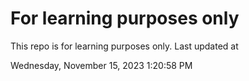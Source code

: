 # For learning purposes only
This repo is for learning purposes only.
Last updated at

Wednesday, November 15, 2023 1:20:58 PM

